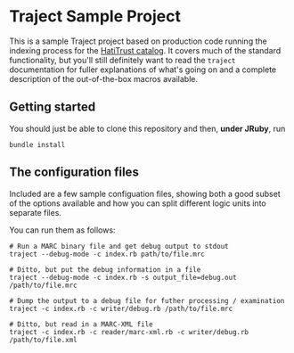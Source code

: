 # Traject Sample Project

This is a sample Traject project based on production code running the indexing
process for the [HatiTrust catalog](http://www.hathitrust.org/). It covers much 
of the standard functionality, but you'll still definitely want to read the `traject`
documentation for fuller explanations of what's going on and a complete description
of the out-of-the-box macros available.

## Getting started

You should just be able to clone this repository and then, **under JRuby**, run

```
bundle install
```

## The configuration files

Included are a few sample configuation files, showing both a good subset of the options available
and how you can split different logic units into separate files.

You can run them as follows:

```
# Run a MARC binary file and get debug output to stdout
traject --debug-mode -c index.rb path/to/file.mrc

# Ditto, but put the debug information in a file
traject --debug-mode -c index.rb -s output_file=debug.out /path/to/file.mrc

# Dump the output to a debug file for futher processing / examination
traject -c index.rb -c writer/debug.rb /path/to/file.mrc

# Ditto, but read in a MARC-XML file
traject -c index.rb -c reader/marc-xml.rb -c writer/debug.rb /path/to/file.xml

